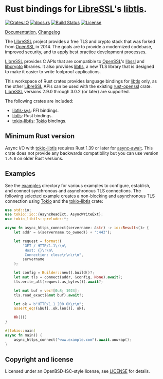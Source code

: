 # Rust bindings for [LibreSSL]'s [libtls].

[![Crates.IO](https://img.shields.io/crates/v/libtls.svg)](https://crates.io/crates/libtls)
[![docs.rs](https://docs.rs/libtls/badge.svg)](https://docs.rs/libtls)
[![Build Status](https://travis-ci.org/reyk/rust-libtls.svg?branch=master)](https://travis-ci.org/reyk/rust-libtls)
[![License](https://img.shields.io/badge/license-ISC-blue.svg)](https://raw.githubusercontent.com/reyk/rust-libtls/master/LICENSE)

[Documentation], [Changelog]

The [LibreSSL] project provides a free TLS and crypto stack that was
forked from [OpenSSL] in 2014.  The goals are to provide a modernized
codebase, improved security, and to apply best practice development
processes.

[LibreSSL] provides C APIs that are compatible to [OpenSSL]'s [libssl]
and [libcrypto] libraries.  It also provides [libtls], a new TLS
library that is designed to make it easier to write foolproof
applications.

This workspace of Rust crates provides language bindings for [libtls]
only, as the other [LibreSSL] APIs can be used with the existing
[rust-openssl] crate.  [LibreSSL] versions 2.9.0 through 3.0.2 (or
later) are supported.

The following crates are included:
- [libtls-sys]: FFI bindings.
- [libtls]: Rust bindings.
- [tokio-libtls]: [Tokio] bindings.

## Minimum Rust version

Async I/O with [tokio-libtls] requires Rust 1.39 or later for
[async-await].  This crate does not provide any backwards
compatibility but you can use version `1.0.0` on older Rust versions.

## Examples

See the [examples] directory for various examples to configure,
establish, and connect synchronous and asynchronous TLS connections.
The following selected example creates a non-blocking and asynchronous
TLS connection using [Tokio] and the [tokio-libtls] crate:

```rust
use std::io;
use tokio::io::{AsyncReadExt, AsyncWriteExt};
use tokio_libtls::prelude::*;

async fn async_https_connect(servername: &str) -> io::Result<()> {
    let addr = &(servername.to_owned() + ":443");

    let request = format!(
        "GET / HTTP/1.1\r\n\
         Host: {}\r\n\
         Connection: close\r\n\r\n",
        servername
    );

    let config = Builder::new().build()?;
    let mut tls = connect(addr, &config, None).await?;
    tls.write_all(request.as_bytes()).await?;

    let mut buf = vec![0u8; 1024];
    tls.read_exact(&mut buf).await?;

    let ok = b"HTTP/1.1 200 OK\r\n";
    assert_eq!(&buf[..ok.len()], ok);

    Ok(())
}

#[tokio::main]
async fn main() {
    async_https_connect("www.example.com").await.unwrap();
}
```


## Copyright and license

Licensed under an OpenBSD-ISC-style license, see [LICENSE] for details.

[Changelog]: CHANGELOG.md
[Documentation]: https://docs.rs/libtls
[LICENSE]: LICENSE
[LibreSSL]: https://www.libressl.org
[OpenSSL]: https://wiki.openssl.org/index.php/Code_Quality
[Tokio]: https://tokio.rs/
[async-await]: https://blog.rust-lang.org/2019/11/07/Async-await-stable.html
[examples]: https://github.com/reyk/rust-libtls/tree/master/examples
[libcrypto]: https://man.openbsd.org/crypto.3
[libssl]: https://man.openbsd.org/ssl.3
[libtls-sys]: https://crates.io/crates/libtls
[libtls]: https://crates.io/crates/libtls
[libtls]: https://man.openbsd.org/tls_init.3
[rust-openssl]: https://docs.rs/openssl/
[tokio-libtls]: https://crates.io/crates/tokio-libtls
